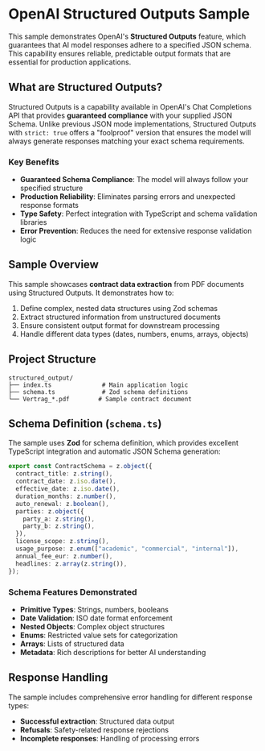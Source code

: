 # OpenAI Structured Outputs Sample

This sample demonstrates OpenAI's **Structured Outputs** feature, which guarantees that AI model responses adhere to a specified JSON schema. This capability ensures reliable, predictable output formats that are essential for production applications.

## What are Structured Outputs?

Structured Outputs is a capability available in OpenAI's Chat Completions API that provides **guaranteed compliance** with your supplied JSON Schema. Unlike previous JSON mode implementations, Structured Outputs with `strict: true` offers a "foolproof" version that ensures the model will always generate responses matching your exact schema requirements.

### Key Benefits

- **Guaranteed Schema Compliance**: The model will always follow your specified structure
- **Production Reliability**: Eliminates parsing errors and unexpected response formats
- **Type Safety**: Perfect integration with TypeScript and schema validation libraries
- **Error Prevention**: Reduces the need for extensive response validation logic

## Sample Overview

This sample showcases **contract data extraction** from PDF documents using Structured Outputs. It demonstrates how to:

1. Define complex, nested data structures using Zod schemas
2. Extract structured information from unstructured documents
3. Ensure consistent output format for downstream processing
4. Handle different data types (dates, numbers, enums, arrays, objects)

## Project Structure

```
structured_output/
├── index.ts              # Main application logic
├── schema.ts             # Zod schema definitions
└── Vertrag_*.pdf        # Sample contract document
```

## Schema Definition (`schema.ts`)

The sample uses **Zod** for schema definition, which provides excellent TypeScript integration and automatic JSON Schema generation:

```typescript
export const ContractSchema = z.object({
  contract_title: z.string(),
  contract_date: z.iso.date(),
  effective_date: z.iso.date(),
  duration_months: z.number(),
  auto_renewal: z.boolean(),
  parties: z.object({
    party_a: z.string(),
    party_b: z.string(),
  }),
  license_scope: z.string(),
  usage_purpose: z.enum(["academic", "commercial", "internal"]),
  annual_fee_eur: z.number(),
  headlines: z.array(z.string()),
});
```

### Schema Features Demonstrated

- **Primitive Types**: Strings, numbers, booleans
- **Date Validation**: ISO date format enforcement
- **Nested Objects**: Complex object structures
- **Enums**: Restricted value sets for categorization
- **Arrays**: Lists of structured data
- **Metadata**: Rich descriptions for better AI understanding

## Response Handling

The sample includes comprehensive error handling for different response types:
- **Successful extraction**: Structured data output
- **Refusals**: Safety-related response rejections
- **Incomplete responses**: Handling of processing errors
